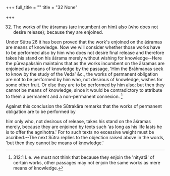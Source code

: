 +++
full_title = ""
title = "32 None"

+++


32. The works of the āśramas (are incumbent on him) also (who does not desire release); because they are enjoined.

Under Sūtra 26 it has been proved that the work's enjoined on the āśramas are means of knowledge. Now we will consider whether those works have to be performed also by him who does not desire final release and therefore takes his stand on his āśrama merely without wishing for knowledge--Here the pūrvapakshin maintains that as the works incumbent on the āśramas are enjoined as means of knowledge by the passage, 'Him the Brāhmaṇas seek to know by the study of the Veda' &c., the works of permanent obligation are not to be performed by him who, not desirous of knowledge, wishes for some other fruit. Or else they are to be performed by him also; but then they cannot be means of knowledge, since it would be contradictory to attribute to them a permanent and a non-permanent connexion. [^fn_198]

Against this conclusion the Sūtrakāra remarks that the works of permanent obligation are to be performed by

[^fn_198]: 312:1 I. e. we must not think that because they enjoin the 'nityatā' of certain works, other passages may not enjoin the same works as mere means of knowledge.

him only who, not desirous of release, takes his stand on the āśramas merely, because they are enjoined by texts such 'as long as his life lasts he is to offer the agnihotra.' For to such texts no excessive weight must be ascribed.--The next Sūtra replies to the objection raised above in the words, 'but then they cannot be means of knowledge.'

